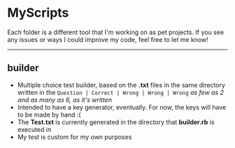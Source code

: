 # MyScripts

Each folder is a different tool that I'm working on as pet projects.  If you see any issues or ways I could improve my code, feel free to let me know!

-----

## builder
  * Multiple choice test builder, based on the **.txt** files in the same directory written in the `Question | Correct | Wrong | Wrong | Wrong` *as few as 2 and as many as 6, as it's written*
  * Intended to have a key generator, eventually. For now, the keys will have to be made by hand :(
  * The **Test.txt** is currently generated in the directory that **builder.rb** is executed in
  * My test is custom for my own purposes
